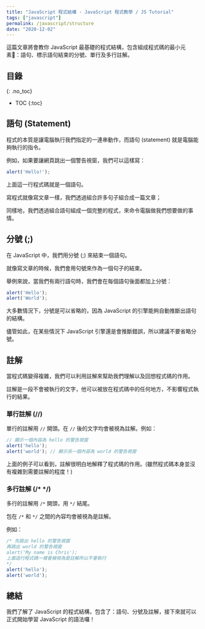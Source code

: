 ```yaml
---
title: "JavaScript 程式結構 - JavaScript 程式教學 / JS Tutorial"
tags: ["javascript"]
permalink: /javascript/structure
date: "2020-12-02"
---
```


這篇文章將會教你 JavaScript 最基礎的程式結構，包含組成程式碼的最小元素：語句、標示語句結束的分號、單行及多行註解。

## 目錄
{: .no_toc}

- TOC
{:toc}

## 語句 (Statement)

程式的本質是讓電腦執行我們指定的一連串動作，而語句 (statement) 就是電腦能夠執行的指令。

例如，如果要讓網頁跳出一個警告視窗，我們可以這樣寫：

```javascript
alert('Hello!');
```

上面這一行程式碼就是一個語句。

寫程式就像寫文章一樣，我們透過組合許多句子組合成一篇文章；

同樣地，我們透過組合語句組成一個完整的程式，來命令電腦做我們想要做的事情。

## 分號 (;)

在 JavaScript 中，我們用分號 (;) 來結束一個語句。

就像寫文章的時候，我們會用句號來作為一個句子的結束。

舉例來說，當我們有兩行語句時，我們會在每個語句後面都加上分號：

```javascript
alert('Hello');
alert('World');
```

大多數情況下，分號是可以省略的，因為 JavaScript 的引擎能夠自動推斷出語句的結構。

儘管如此，在某些情況下 JavaScript 引擎還是會推斷錯誤，所以建議不要省略分號。

## 註解

當程式碼變得複雜，我們可以利用註解來幫助我們理解以及回想程式碼的作用。

註解是一段不會被執行的文字，他可以被放在程式碼中的任何地方，不影響程式執行的結果。

### 單行註解 (//)

單行的註解用 `//` 開頭。在 `//` 後的文字均會被視為註解。例如：

```javascript
// 顯示一個內容為 hello 的警告視窗
alert('hello');
alert('world'); // 顯示另一個內容為 world 的警告視窗
```

上面的例子可以看到，註解很明白地解釋了程式碼的作用。(雖然程式碼本身並沒有複雜到需要註解的程度！)

### 多行註解 (/* */)

多行的註解用 `/*` 開頭，用 `*/` 結尾。

包在 `/*` 和 `*/` 之間的內容均會被視為是註解。

例如：

```javascript
/* 先跳出 hello 的警告視窗
再跳出 world 的警告視窗
alert('My name is Chris');
上面這行程式碼一樣會被視為是註解所以不會執行
*/
alert('hello');
alert('world');
```

## 總結

我們了解了 JavaScript 的程式結構，包含了：語句、分號及註解，接下來就可以正式開始學習 JavaScript 的語法囉！